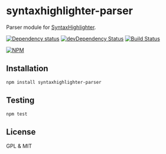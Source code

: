 # syntaxhighlighter-parser

Parser module for [SyntaxHighlighter](https://github.com/syntaxhighlighter/syntaxhighlighter).

[![Dependency status](https://david-dm.org/syntaxhighlighter/syntaxhighlighter-parser.svg)](https://david-dm.org/syntaxhighlighter/syntaxhighlighter-parser)
[![devDependency Status](https://david-dm.org/syntaxhighlighter/syntaxhighlighter-parser/dev-status.svg)](https://david-dm.org/syntaxhighlighter/syntaxhighlighter-parser#info=devDependencies)
[![Build Status](https://travis-ci.org/syntaxhighlighter/syntaxhighlighter-parser.svg)](https://travis-ci.org/syntaxhighlighter/syntaxhighlighter-parser)

[![NPM](https://nodei.co/npm/syntaxhighlighter-parser.svg)](https://npmjs.org/package/syntaxhighlighter-parser)

## Installation

    npm install syntaxhighlighter-parser

## Testing

    npm test

## License

GPL & MIT
